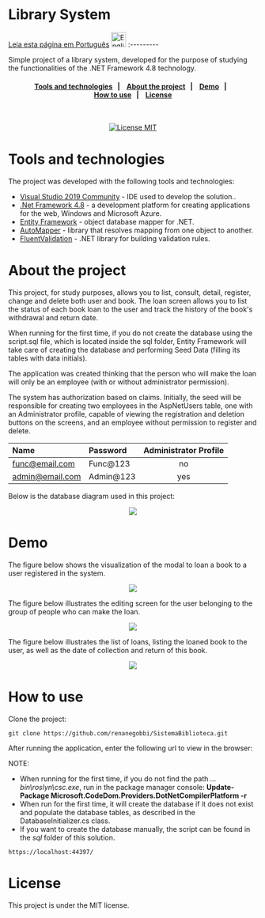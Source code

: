 # Library System

<a href="https://github.com/renanegobbi/SistemaBiblioteca/edit/main/README.pt-BR.md">Leia esta página em Português</a> <img alt="English" src="https://user-images.githubusercontent.com/64235143/225525114-8e2210f2-915e-405d-9879-354d7a8dc78a.png" width="30" height="30"> 
:---------

Simple project of a library system, developed for the purpose of studying the functionalities of the .NET Framework 4.8 technology.

<h4 align="center"> 
  <a href="#Tools-and-technologies">Tools and technologies</a>&nbsp;&nbsp;&nbsp;|&nbsp;&nbsp;&nbsp; 
  <a href="#About-the-project">About the project</a>&nbsp;&nbsp;&nbsp;|&nbsp;&nbsp;&nbsp;
  <a href="#Demo">Demo</a>&nbsp;&nbsp;&nbsp;|&nbsp;&nbsp;&nbsp;
  </br>
  <a href="#How-to-use">How to use</a>&nbsp;&nbsp;&nbsp;|&nbsp;&nbsp;&nbsp;
  <a href="#License">License</a>
</h4>

<br/>

<p align="center">
  <a href="https://opensource.org/licenses/MIT">
    <img src="https://img.shields.io/badge/License-MIT-blue.svg" alt="License MIT">
  </a>
</p>

<div id='Tools-and-technologies'/>

# Tools and technologies

The project was developed with the following tools and technologies:

- [Visual Studio 2019 Community](https://visualstudio.microsoft.com/vs/older-downloads/) - IDE used to develop the solution..
- [.Net Framework 4.8](https://dotnet.microsoft.com/pt-br/download/dotnet-framework/net48) - a development platform for creating applications for the web, Windows and Microsoft Azure.
- [Entity Framework](https://learn.microsoft.com/pt-br/ef/ef6/fundamentals/install) - object database mapper for .NET.
- [AutoMapper](https://automapper.org/) - library that resolves mapping from one object to another.
- [FluentValidation](https://docs.fluentvalidation.net/en/latest/) -  .NET library for building validation rules.  

<div id='About-the-project'/>

# About the project

This project, for study purposes, allows you to list, consult, detail, register, change and delete both user and book. The loan screen allows you to list the status of each book loan to the user and track the history of the book's withdrawal and return date.

When running for the first time, if you do not create the database using the script.sql file, which is located inside the sql folder, Entity Framework will take care of creating the database and performing Seed Data (filling its tables with data initials).

The application was created thinking that the person who will make the loan will only be an employee (with or without administrator permission).

The system has authorization based on claims. Initially, the seed will be responsible for creating two employees in the AspNetUsers table, one with an Administrator profile, capable of viewing the registration and deletion buttons on the screens, and an employee without permission to register and delete.

Name | Password | Administrator Profile
:--------- | :------ | :-------:
func@email.com | Func@123 | no
admin@email.com | Admin@123 | yes

Below is the database diagram used in this project:

<p align="center">
  <img src="https://github.com/renanegobbi/SistemaBiblioteca/blob/main/docs/prints/banco_de_dados_diagrama_mssms.PNG"/>
</p>


# Demo

The figure below shows the visualization of the modal to loan a book to a user registered in the system.

<p align="center">
  <img src="https://github.com/renanegobbi/SistemaBiblioteca/blob/main/docs/prints/livro_popup_emprestimo.png"/>
</p>

The figure below illustrates the editing screen for the user belonging to the group of people who can make the loan.

<p align="center">
  <img src="https://github.com/renanegobbi/SistemaBiblioteca/blob/main/docs/prints/usuario_popup_edicao.png"/>
</p>

The figure below illustrates the list of loans, listing the loaned book to the user, as well as the date of collection and return of this book.

<p align="center">
  <img src="https://github.com/renanegobbi/SistemaBiblioteca/blob/main/docs/prints/emprestimos_lista.png"/>
</p>

# How to use

Clone the project:
```
git clone https://github.com/renanegobbi/SistemaBiblioteca.git
```         

After running the application, enter the following url to view in the browser:

NOTE:
* When running for the first time, if you do not find the path <em>... bin\roslyn\csc.exe</em>, run in the package manager console:
   <strong>Update-Package Microsoft.CodeDom.Providers.DotNetCompilerPlatform -r</strong>
* When run for the first time, it will create the database if it does not exist and populate the database tables, as described in the DatabaseInitializer.cs class.
* If you want to create the database manually, the script can be found in the <em>sql</em> folder of this solution.
```
https://localhost:44397/
```

# License
This project is under the MIT license.
